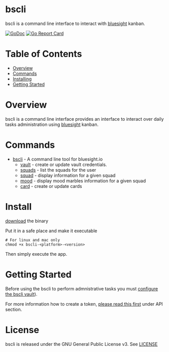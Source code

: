 # bscli

bscli is a command line interface to interact with [bluesight](https://www.bluesight.io/) kanban.

[![GoDoc](https://godoc.org/github.com/marco-ostaska/bscli?status.svg)](https://godoc.org/github.com/marco-ostaska/bscli)
[![Go Report Card](https://goreportcard.com/badge/github.com/marco-ostaska/bscli)](https://goreportcard.com/report/github.com/marco-ostaska/bscli)

# Table of Contents

- [Overview](#overview)
- [Commands](#commands)
- [Installing](#intalling)
- [Getting Started](#getting-started)


# Overview

bscli is a command line interface provides an interface to interact over daily tasks administration using [bluesight](https://www.bluesight.io/) kanban.

# Commands

- [bscli](docs/bscli.md) - A command line tool for bluesight.io
  - [vault](docs/bscli_vault.md) - create or update vault credentials.
  - [squads](docs/bscli_squads.md) - list the squads for the user
  - [squad](docs/bscli_squad.md) - display information for a given squad
  - [mood](docs/bscli_mood.md) - display mood marbles information for a given squad
  - [card](docs/bscli_card.md) - create or update cards

# Install

[download](https://github.com/marco-ostaska/bscli/releases) the binary

Put it in a safe place and make it executable

```shell
# For linux and mac only
chmod +x bscli-<platform>-<version>
```

Then simply execute the app.

# Getting Started

Before using the bscli to perform admnistrative tasks you must [configure the bscli vault](docs/bscli_vault_new.md)).

For more information how to create a token, [please read this first](https://portal.bluesight.io/tutorial.html) under API section.

# License

bscli is released under the GNU General Public License v3. See [LICENSE](LICENSE)
